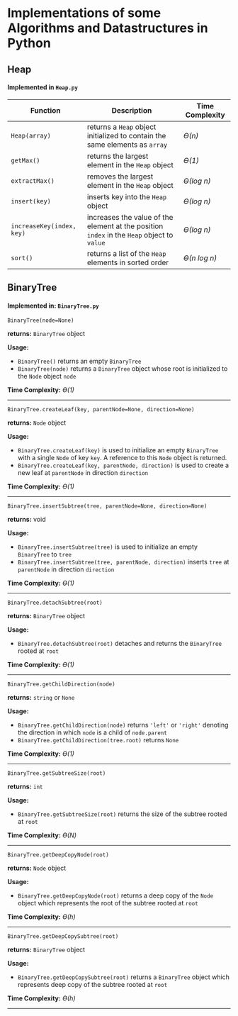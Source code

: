 # Implementations of some Algorithms and Datastructures in Python

## Heap
#### Implemented in `Heap.py`

| Function | Description | Time Complexity |
|----------|-------------|------------------|
|`Heap(array)`| returns a `Heap` object initialized to contain the same elements as `array` | *ϴ(n)* |
| `getMax()` | returns the largest element in the `Heap` object | *ϴ(1)* |
| `extractMax()` | removes the largest element in the `Heap` object | *ϴ(log n)* |
| `insert(key)` | inserts key into the `Heap` object | *ϴ(log n)* |
| `increaseKey(index, key)` | increases the value of the element at the position `index` in the `Heap` object to `value` | *ϴ(log n)* |
| `sort()` | returns a list of the `Heap` elements in sorted order | *ϴ(n log n)* | 


## BinaryTree 
#### Implemented in:  `BinaryTree.py`

 `BinaryTree(node=None)`

**returns:**  `BinaryTree` object

**Usage:** 
- `BinaryTree()` returns an empty `BinaryTree`
- `BinaryTree(node)` returns a `BinaryTree` object whose root is initialized to the `Node` object `node`

**Time Complexity:** *ϴ(1)*

---
 `BinaryTree.createLeaf(key, parentNode=None, direction=None)`

**returns:**  `Node` object

**Usage:** 
- `BinaryTree.createLeaf(key)` is used to initialize an empty `BinaryTree` with a single `Node` of key `key`. A reference to this `Node` object is returned. 
- `BinaryTree.createLeaf(key, parentNode, direction)` is used to create a new leaf at `parentNode` in direction `direction`

**Time Complexity:** *ϴ(1)*

---
 `BinaryTree.insertSubtree(tree, parentNode=None, direction=None)`

**returns:**  void

**Usage:** 
- `BinaryTree.insertSubtree(tree)` is used to initialize an empty `BinaryTree` to `tree`
- `BinaryTree.insertSubtree(tree, parentNode, direction)` inserts `tree` at `parentNode` in direction `direction`

**Time Complexity:** *ϴ(1)*

---
 `BinaryTree.detachSubtree(root)`

**returns:**  `BinaryTree` object

**Usage:** 
- `BinaryTree.detachSubtree(root)` detaches and returns the `BinaryTree` rooted at `root` 

**Time Complexity:** *ϴ(1)*

---
 `BinaryTree.getChildDirection(node)`

**returns:**  `string` or `None`

**Usage:** 
- `BinaryTree.getChildDirection(node)` returns `'left'` or `'right'` denoting the direction in which `node` is a child of `node.parent`
- `BinaryTree.getChildDirection(tree.root)` returns `None`

**Time Complexity:** *ϴ(1)*

---
`BinaryTree.getSubtreeSize(root)`

**returns:**  `int`

**Usage:** 
- `BinaryTree.getSubtreeSize(root)` returns the size of the subtree rooted at `root`

**Time Complexity:** *ϴ(N)*

---
`BinaryTree.getDeepCopyNode(root)`

**returns:**  `Node` object

**Usage:** 
- `BinaryTree.getDeepCopyNode(root)` returns a deep copy of the `Node` object which represents the root of the subtree rooted at `root`

**Time Complexity:** *ϴ(h)*

---
`BinaryTree.getDeepCopySubtree(root)`

**returns:**  `BinaryTree` object

**Usage:** 
- `BinaryTree.getDeepCopySubtree(root)` returns a `BinaryTree` object which represents deep copy of the  subtree rooted at `root`

**Time Complexity:** *ϴ(h)*

---

